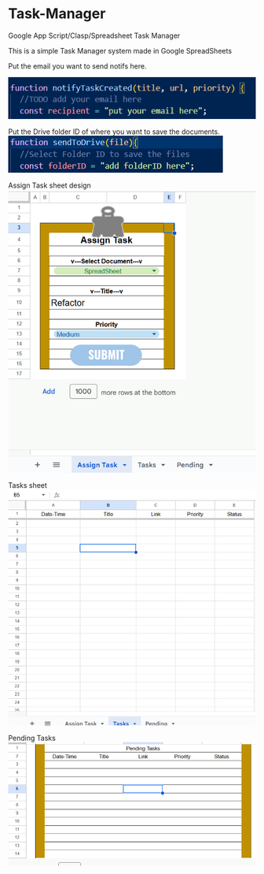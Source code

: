 # Task-Manager
Google App Script/Clasp/Spreadsheet Task Manager


This is a simple Task Manager system made in Google SpreadSheets

Put the email you want to send notifs here.

![alt text](image.png)


Put the Drive folder ID of where you want to save the documents.
![alt text](image-1.png)

Assign Task sheet design
![alt text](image-2.png)

Tasks sheet
![alt text](image-3.png)

Pending Tasks
![alt text](image-4.png)